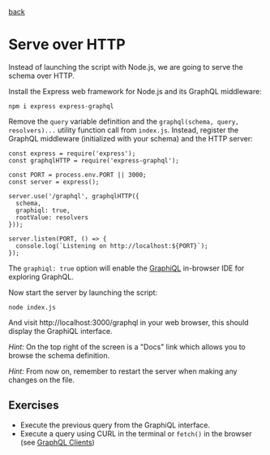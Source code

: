 [back](README.md)

# Serve over HTTP

Instead of launching the script with Node.js, we are going to serve the schema over HTTP.

Install the Express web framework for Node.js and its GraphQL middleware:

```
npm i express express-graphql
```

Remove the `query` variable definition and the `graphql(schema, query, resolvers)...` utility function call from `index.js`. Instead, register the GraphQL middleware (initialized with your schema) and the HTTP server:

```
const express = require('express');
const graphqlHTTP = require('express-graphql');

const PORT = process.env.PORT || 3000;
const server = express();

server.use('/graphql', graphqlHTTP({
  schema,
  graphiql: true,
  rootValue: resolvers
}));

server.listen(PORT, () => {
  console.log(`Listening on http://localhost:${PORT}`);
});
```

The `graphiql: true` option will enable the [GraphiQL](https://github.com/graphql/graphiql) in-browser IDE for exploring GraphQL.

Now start the server by launching the script:

```
node index.js
```

And visit http://localhost:3000/graphql in your web browser, this should display the GraphiQL interface.

_Hint:_ On the top right of the screen is a "Docs" link which allows you to browse the schema definition.

_Hint:_ From now on, remember to restart the server when making any changes on the file.

## Exercises

* Execute the previous query from the GraphiQL interface.
* Execute a query using CURL in the terminal or `fetch()` in the browser (see [GraphQL Clients](https://graphql.github.io/graphql-js/graphql-clients/))
